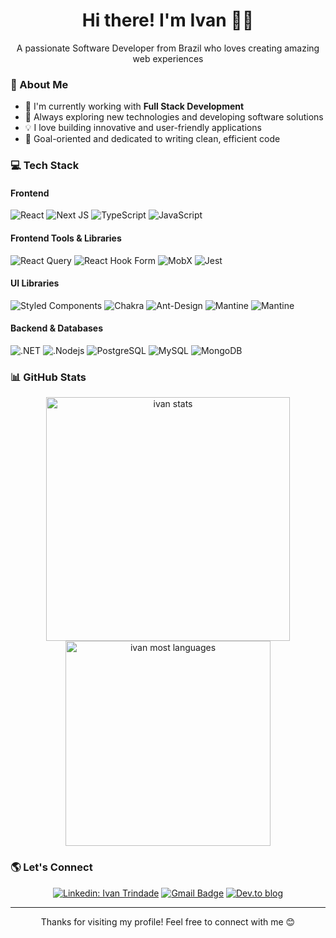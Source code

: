 <h1 align="center">Hi there! I'm Ivan 👨‍💻</h1>

<p align="center">
  A passionate Software Developer from Brazil who loves creating amazing web experiences
</p>

### 🚀 About Me

- 🔭 I'm currently working with **Full Stack Development**
- 🌱 Always exploring new technologies and developing software solutions
- 💡 I love building innovative and user-friendly applications
- 🎯 Goal-oriented and dedicated to writing clean, efficient code

### 💻 Tech Stack

#### Frontend
![React](https://img.shields.io/badge/react-%2320232a.svg?style=for-the-badge&logo=react&logoColor=%2361DAFB)
![Next JS](https://img.shields.io/badge/Next-black?style=for-the-badge&logo=next.js&logoColor=white)
![TypeScript](https://img.shields.io/badge/typescript-%23007ACC.svg?style=for-the-badge&logo=typescript&logoColor=white)
![JavaScript](https://img.shields.io/badge/JavaScript-F7DF1E?logo=javascript&logoColor=black&style=for-the-badge)

#### Frontend Tools & Libraries
![React Query](https://img.shields.io/badge/-React%20Query-FF4154?style=for-the-badge&logo=react%20query&logoColor=white)
![React Hook Form](https://img.shields.io/badge/React%20Hook%20Form-%23EC5990.svg?style=for-the-badge&logo=reacthookform&logoColor=white)
![MobX](https://img.shields.io/badge/MobX-FF9955?style=for-the-badge&logo=mobx&logoColor=white)
![Jest](https://img.shields.io/badge/-jest-%23C21325?style=for-the-badge&logo=jest&logoColor=white)

#### UI Libraries
![Styled Components](https://img.shields.io/badge/styled--components-DB7093?style=for-the-badge&logo=styled-components&logoColor=white)
![Chakra](https://img.shields.io/badge/chakra-%234ED1C5.svg?style=for-the-badge&logo=chakraui&logoColor=white)
![Ant-Design](https://img.shields.io/badge/-AntDesign-%230170FE?style=for-the-badge&logo=ant-design&logoColor=white)
![Mantine](https://img.shields.io/badge/Mantine-ffffff?style=for-the-badge&logo=Mantine&logoColor=339af0)
![Mantine](https://img.shields.io/badge/Material_UI-007FFF?logo=mui&logoColor=white&style=for-the-badge)

#### Backend & Databases
![.NET](https://img.shields.io/badge/.NET-5C2D91?logo=.net&logoColor=white&style=for-the-badge)
![.Nodejs](https://img.shields.io/badge/Node.js-43853D?logo=node.js&logoColor=white&style=for-the-badge)
![PostgreSQL](https://img.shields.io/badge/PostgreSQL-316192?logo=postgresql&logoColor=white&style=for-the-badge)
![MySQL](https://img.shields.io/badge/MySQL-20232A?logo=mysql&logoColor=white&style=for-the-badge)
![MongoDB](https://img.shields.io/badge/MongoDB-4EA94B?logo=mongodb&logoColor=white&style=for-the-badge)

### 📊 GitHub Stats

<div align="center">
  <a href="https://github.com/igomest">
    <img width="390em" src="https://github-readme-stats.vercel.app/api?username=igomest&show_icons=true&theme=vision-friendly-dark" alt="ivan stats"/>
  </a>
  <a href="https://github.com/igomest">
    <img width="328em" src="https://github-readme-stats.vercel.app/api/top-langs/?username=igomest&layout=compact&theme=vision-friendly-dark" alt="ivan most languages"/>
  </a>
</div>

### 🌎 Let's Connect

<div align="center">

[![Linkedin: Ivan Trindade](https://img.shields.io/badge/-Ivan_Trindade-blue?style=for-the-badge&logo=Linkedin&logoColor=white&link=https://www.linkedin.com/in/ivan-gomes-883820214/)](https://www.linkedin.com/in/ivan-gomes-883820214/)
[![Gmail Badge](https://img.shields.io/badge/-ivanjunior.pt@gmail.com-006bed?style=for-the-badge&logo=Gmail&logoColor=white&link=mailto:ivanjunior.pt@gmail.com)](mailto:ivanjunior.pt@gmail.com)
[![Dev.to blog](https://img.shields.io/badge/-dev.to-0A0A0A?style=for-the-badge&logo=dev.to&logoColor=white)](https://dev.to/trinity_)

</div>

---
<p align="center">
  Thanks for visiting my profile! Feel free to connect with me 😊
</p>
